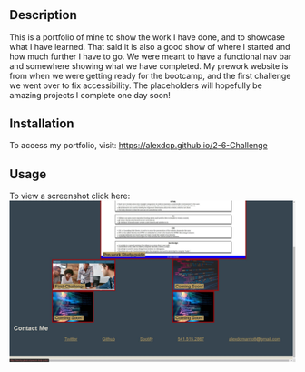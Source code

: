 # <My-Portfolio>

## Description

This is a portfolio of mine to show the work I have done, and to showcase what I have learned. That said it is also a good show of where I started and how much further I have to go. We were meant to have a functional nav bar and somewhere showing what we have completed. My prework website is from when we were getting ready for the bootcamp, and the first challenge we went over to fix accessibility. The placeholders will hopefully be amazing projects I complete one day soon!

## Installation

To access my portfolio, visit: https://alexdcp.github.io/2-6-Challenge

## Usage

To view a screenshot click here: ![Alt text](assets\images\2-6-screenshot.JPG)


